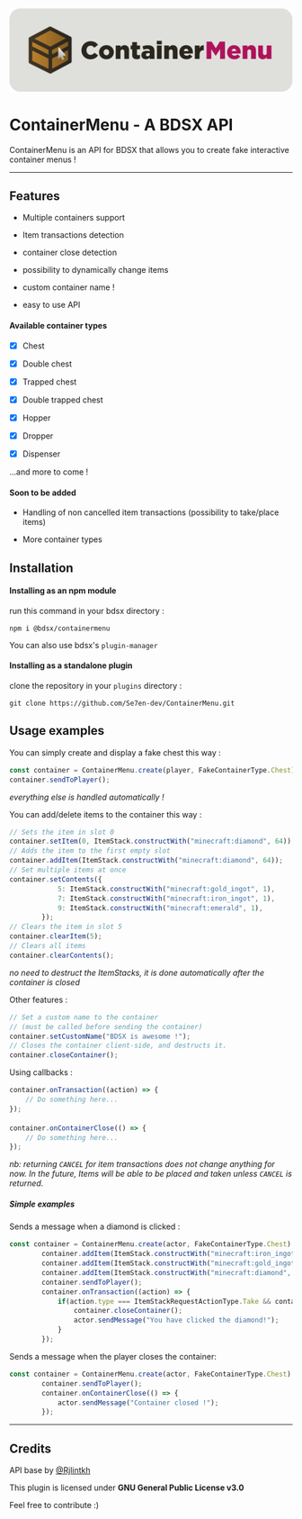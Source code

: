<div style="text-align:center"><img src="./resources/containermenu.png" alt="logo" width="800"/></div>

# ContainerMenu - A BDSX API

ContainerMenu is an API for BDSX that allows you to create fake interactive container menus !

---

## Features

- Multiple containers support

- Item transactions detection

- container close detection

- possibility to dynamically change items

- custom container name !

- easy to use API

#### Available container types

- [x] Chest

- [x] Double chest

- [x] Trapped chest

- [x] Double trapped chest

- [x] Hopper

- [x] Dropper

- [x] Dispenser

...and more to come !

#### Soon to be added

- Handling of non cancelled item transactions (possibility to take/place items)

- More container types

## Installation

#### Installing as an npm module

run this command in your bdsx directory :

```shell
npm i @bdsx/containermenu
```

You can also use bdsx's `plugin-manager`

#### Installing as a standalone plugin

clone the repository in your `plugins` directory :

```git
git clone https://github.com/Se7en-dev/ContainerMenu.git
```

## Usage examples

You can simply create and display a fake chest this way :

```ts
const container = ContainerMenu.create(player, FakeContainerType.Chest);
container.sendToPlayer();
```

*everything else is handled automatically !*

You can add/delete items to the container this way :

```ts
// Sets the item in slot 0
container.setItem(0, ItemStack.constructWith("minecraft:diamond", 64));
// Adds the item to the first empty slot
container.addItem(ItemStack.constructWith("minecraft:diamond", 64));
// Set multiple items at once
container.setContents({
            5: ItemStack.constructWith("minecraft:gold_ingot", 1),
            7: ItemStack.constructWith("minecraft:iron_ingot", 1),
            9: ItemStack.constructWith("minecraft:emerald", 1),
        });
// Clears the item in slot 5
container.clearItem(5);
// Clears all items
container.clearContents();
```

*no need to destruct the ItemStacks, it is done automatically after the container is closed*

Other features :

```ts
// Set a custom name to the container
// (must be called before sending the container)
container.setCustomName("BDSX is awesome !");
// Closes the container client-side, and destructs it.
container.closeContainer();
```

Using callbacks :

```ts
container.onTransaction((action) => {
    // Do something here...
});

container.onContainerClose(() => {
    // Do something here...
});
```

*nb: returning `CANCEL` for item transactions does not change anything for now. In the future, Items will be able to be placed and taken unless `CANCEL` is returned.*



##### Simple examples

Sends a message when a diamond is clicked :

```ts
const container = ContainerMenu.create(actor, FakeContainerType.Chest) as FakeContainer;
        container.addItem(ItemStack.constructWith("minecraft:iron_ingot", 1));
        container.addItem(ItemStack.constructWith("minecraft:gold_ingot", 1));
        container.addItem(ItemStack.constructWith("minecraft:diamond", 1));
        container.sendToPlayer();
        container.onTransaction((action) => {
            if(action.type === ItemStackRequestActionType.Take && container.getItem(action.getSrc().slot)?.getName() === "minecraft:diamond") {
                container.closeContainer();
                actor.sendMessage("You have clicked the diamond!");
            }
        });
```

Sends a message when the player closes the container:

```ts
const container = ContainerMenu.create(actor, FakeContainerType.Chest) as FakeContainer;
        container.sendToPlayer();
        container.onContainerClose(() => {
            actor.sendMessage("Container closed !");
        });
```

---

## Credits

API base by [@Rjlintkh](https://github.com/Rjlintkh/)

This plugin is licensed under **GNU General Public License v3.0**

Feel free to contribute :)


